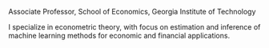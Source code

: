 Associate Professor, School of Economics, Georgia Institute of Technology

I specialize in econometric theory, with focus on estimation and inference of machine learning methods for economic and financial applications.
